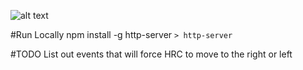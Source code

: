 ![alt text](http://i.imgur.com/7Qkj45A.gif?1 "Crappy Gameplay Preview")

#Run Locally
npm install -g http-server
`> http-server`

#TODO
List out events that will force HRC to move to the right or left